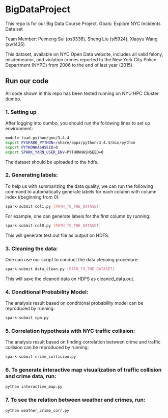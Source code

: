 # BigDataProject
This repo is for our Big Data Course Project.
Goals: Explore NYC Incidents Data set

Team Member: Peimeng Sui (ps3336), Sheng Liu (sl5924), Xiaoyu Wang (xw1435)

This dataset, available on NYC Open Data website, includes all valid felony, misdemeanor, and violation crimes reported to the New York City Police Department (NYPD) from 2006 to the end of last year (2015).

## Run our code 
All code shown in this repo has been tested running on NYU HPC Cluster dumbo. 
### 1. Setting up
After logging into dumbo, you should run the following lines to set up environment:
```bash
module load python/gnu/3.4.4 
export PYSPARK_PYTHON=/share/apps/python/3.4.4/bin/python 
export PYTHONHASHSEED=0 
export SPARK_YARN_USER_ENV=PYTHONHASHSEED=0
```
The dataset should be uploaded to the hdfs.
### 2. Generating labels:
To help us with summarizing the data quality, we can run the following command to automatically generate labels for each column with column index i(beginning from 0):
```bash
spark-submit coli.py [PATH_TO_THE_DATASET]
```
For example, one can generate labels for the first column by running:
```bash
spark-submit col0.py [PATH_TO_THE_DATASET]
```
This will generate test.out file as output on HDFS.
### 3. Cleaning the data:
One can use our script to conduct the data clenaing procedure:
```bash
spark-submit data_clean.py [PATH_TO_THE_DATASET]
```
This will save the cleaned data on HDFS as cleaned_data.out.

### 4. Conditional Probability Model:
The analysis result based on conditional probability model can be reproduced by running:
```bash
spark-submit cpm.py
```
### 5. Correlation hypothesis with NYC traffic collision:
The analysis result based on finding correlation between crime and traffic collision can be reproduced by running:
```bash
spark-submit crime_collision.py
```
### 6. To generate interactive map visualization of traffic collision and crime data, run:
```bash
python interactive_map.py
```
### 7. To see the relation between weather and crimes, run:
```bash
python weather_crime_corr.py
```
